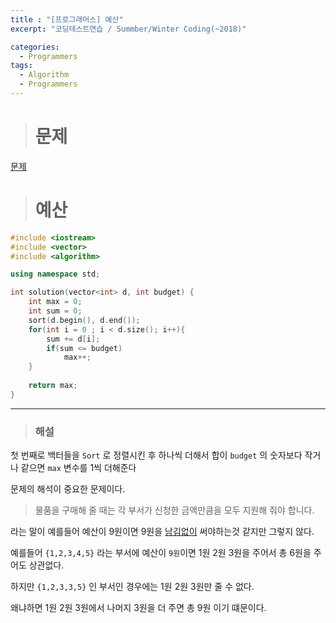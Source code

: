 ```yaml
---
title : "[프로그래머스] 예산"
excerpt: "코딩테스트연습 / Summber/Winter Coding(~2018)"

categories:
  - Programmers
tags:
  - Algorithm
  - Programmers
---
```

># __문제__
[문제](../../../assets/images/Buget.PNG)

># __예산__

```cpp
#include <iostream>
#include <vector>
#include <algorithm>

using namespace std;

int solution(vector<int> d, int budget) {
    int max = 0;
    int sum = 0;
    sort(d.begin(), d.end());
    for(int i = 0 ; i < d.size(); i++){
        sum += d[i];
        if(sum <= budget)
            max++;
    }
    
    return max;
}
```
* * *
> ### __해설__

첫 번째로 백터들을 `Sort` 로 정렬시킨 후 하나씩 더해서 합이 `budget` 의 숫자보다 작거나 같으면 `max` 변수를 1씩 더해준다

문제의 해석이 중요한 문제이다.
>물품을 구매해 줄 때는 각 부서가 신청한 금액만큼을 모두 지원해 줘야 합니다.

라는 말이 예를들어 예산이 9원이면 9원을 <u>남김없이</u> 써야하는것 같지만 그렇지 않다.

예를들어 `{1,2,3,4,5}` 라는 부서에 예산이 `9원`이면 1원 2원 3원을 주어서 총 6원을 주어도 상관없다.

하지만 `{1,2,3,3,5}` 인 부서인 경우에는
1원 2원 3원만 줄 수 없다.

왜냐하면 1원 2원 3원에서 나머지 3원을 더 주면 총 9원 이기 떄문이다.
    


